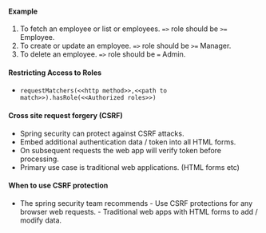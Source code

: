 #### Example
1. To fetch an employee or list or employees. `=>` role should be `>=` Employee.
2. To create or update an employee. `=>` role should be `>=` Manager.
3. To delete an employee. `=>` role should be `=` Admin.
#### Restricting Access to Roles
- `requestMatchers(<<http method>>,<<path to match>>).hasRole(<<Authorized roles>>)` 
#### Cross site request forgery (CSRF)
- Spring security can protect against CSRF attacks.
- Embed additional authentication data / token into all HTML forms.
- On subsequent requests the web app will verify token before processing.
- Primary use case is traditional web applications. (HTML forms etc)
#### When to use CSRF protection
- The spring security team recommends
      - Use CSRF protections for any browser web requests.
      - Traditional web apps with HTML forms to add / modify data.

   

